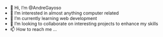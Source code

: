 - 👋 Hi, I’m @AndreGayoso
- 👀 I’m interested in almost anything computer related
- 🌱 I’m currently learning web development
- 💞️ I’m looking to collaborate on interesting projects to enhance my skills
- 📫 How to reach me ...

<!---
AndreGayoso/AndreGayoso is a ✨ special ✨ repository because its `README.md` (this file) appears on your GitHub profile.
You can click the Preview link to take a look at your changes.
--->
